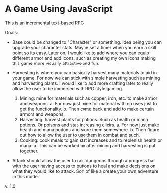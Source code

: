 # A Game Using JavaScript

This is an incremental text-based RPG.

Goals:

* Base could be changed to "Character" or something. Idea being you can upgrade your character stats. Maybe set a timer when you earn a skill point so its easy. Later on, I would like to add where you can equip different armor and add icons, such as creating my own icons making this game more visually attractive and fun.

* Harvesting is where you can basically harvest many materials to aid in your game. For now we can stick with simple harvesting such as mining and harvesting plants. I would like to add more crafting later to really allow the user to be immersed with RPG style gaming. 
  1. Mining: mine for materials such as copper, iron, etc. to make armor and weapons. 
      a. For now just mine for material with no uses just to get the functionality.
      b. Then come back and add to make certain armors and weapons.
  2. Harvesting: harvest plants for potions. Such as health or mana potions. Or poisons and stat-increasing elixirs.
      a. For now just make health and mana potions and store them somewhere.
      b. Then figure out how to allow the user to use them in combat and such.
  3. Cooking: cook meals to gain stat increases and to replenish health or mana.
      a. This can be worked on after mining and harvesting is put together.
  
* Attack should allow the user to raid dungeons through a progress bar with the user having access to buttons to heal and make decisions on what they would like to attack. Sort of like a create your own adventure in this mode. 

v. 1.0

